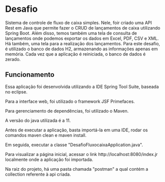 # Desafio

  Sistema de controle de fluxo de caixa simples. Nele, foir criado uma API Rest em Java que permite fazer o CRUD de lançamentos de caixa    utilizando Spring Boot. Além disso, temos também uma tela de consulta de lançamentos onde podemos exportar os dados em Excel, PDF, CSV
  e XML. Há também, uma tela para a realização dos lançamentos. Para este desafio, é utilizado o banco de dados H2, armazenando as informações apenas em memória. Cada vez que a aplicação é reiniciada, o banco de dados é zerado.
  
## Funcionamento

  Essa aplicação foi desenvolvida utilizando a IDE Spring Tool Suite, baseada no eclipse. 
  
  Para a interface web, foi utilizado o framework JSF Primefaces.
  
  Para gerenciamento de dependências, foi utilizado o Maven.
  
  A versão do java utilizada é a 11.
  
  Antes de executar a aplicação, basta importá-la em uma IDE, rodar os comandos maven clean e maven install.
  
  Em seguida, executar a classe "DesafioFluxocaixaApplication.java".
  
  Para visualizar a página inicial, acessar o link http://localhost:8080/index.jr localmente onde a aplicação foi importada.
  
  Na raiz do projeto, há uma pasta chamada "postman" a qual contém a collection referente à api criada.